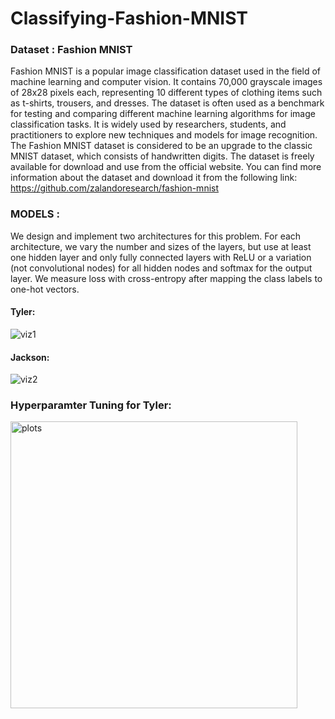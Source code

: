 # Classifying-Fashion-MNIST

### **Dataset** : Fashion MNIST

Fashion MNIST is a popular image classification dataset used in the field of machine learning and computer vision. It contains 70,000 grayscale images of 28x28 pixels each, representing 10 different types of clothing items such as t-shirts, trousers, and dresses. The dataset is often used as a benchmark for testing and comparing different machine learning algorithms for image classification tasks. It is widely used by researchers, students, and practitioners to explore new techniques and models for image recognition. The Fashion MNIST dataset is considered to be an upgrade to the classic MNIST dataset, which consists of handwritten digits. The dataset is freely available for download and use from the official website. You can find more information about the dataset and download it from the following link: https://github.com/zalandoresearch/fashion-mnist

### **MODELS** :

We design and implement two architectures for this problem. For each architecture, we vary the number and sizes of the layers, but use at least one hidden layer and only fully connected layers with ReLU or a variation (not convolutional nodes) for all hidden nodes and softmax for the output layer. We measure loss with cross-entropy after mapping the class labels to one-hot vectors.

#### Tyler:

![viz1](https://user-images.githubusercontent.com/50993551/224874039-c75419b9-e775-48f8-8fab-14ede8831545.png)




#### Jackson:

![viz2](https://user-images.githubusercontent.com/50993551/224874297-c8b45b9d-cf41-4b21-bea1-8135685eb1fa.png)


### Hyperparamter Tuning for Tyler:

<img width="459" alt="plots" src="https://user-images.githubusercontent.com/50993551/224874937-729d394e-4d79-4f23-867b-9b8dfeeea015.png">


